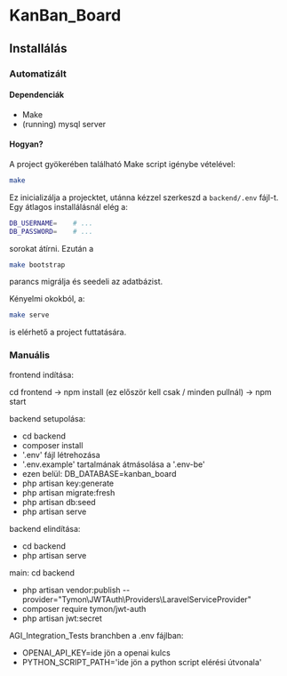 # KanBan_Board

## Installálás

### Automatizált

#### Dependenciák
 + Make
 + (running) mysql server

#### Hogyan?
A project gyökerében található Make script igénybe vételével:
```Bash
make
```
Ez inicializálja a projecktet,
utánna kézzel szerkeszd a `backend/.env` fájl-t.
Egy átlagos installálásnál elég a:
```BASH
DB_USERNAME=    # ...
DB_PASSWORD=    # ...
```
sorokat átírni.
Ezután a
```Bash
make bootstrap
```
parancs migrálja és seedeli az adatbázist.

Kényelmi okokból, a:
```Bash
make serve
```
is elérhető a project futtatására.

### Manuális
frontend indítása:

cd frontend -> npm install (ez először kell csak / minden pullnál) -> npm start


backend setupolása:

- cd backend
- composer install
- '.env' fájl létrehozása
- '.env.example' tartalmának átmásolása a '.env-be'
- ezen belül: DB_DATABASE=kanban_board
- php artisan key:generate
- php artisan migrate:fresh
- php artisan db:seed
- php artisan serve

backend elindítása:

- cd backend
- php artisan serve


main:
cd backend
- php artisan vendor:publish --provider="Tymon\JWTAuth\Providers\LaravelServiceProvider"
- composer require tymon/jwt-auth
- php artisan jwt:secret



AGI_Integration_Tests branchben a .env fájlban:

- OPENAI_API_KEY=ide jön a openai kulcs
- PYTHON_SCRIPT_PATH='ide jön a python script elérési útvonala'
